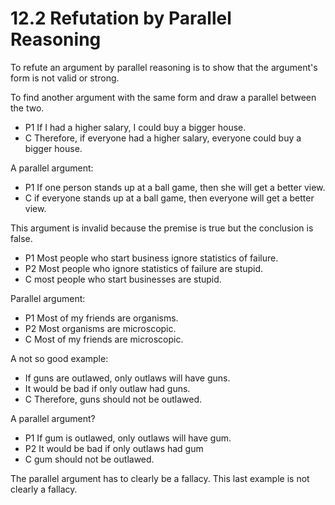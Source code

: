 # 12.2 Refutation by Parallel Reasoning

To refute an argument by parallel reasoning is to show that the argument's form is not valid or strong.

To find another argument with the same form and draw a parallel between the two.

- P1 If I had a higher salary, I could buy a bigger house.
- C Therefore, if everyone had a higher salary, everyone could buy a bigger house.

A parallel argument:

- P1 If one person stands up at a ball game, then she will get a better view.
- C if everyone stands up at a ball game, then everyone will get a better view.

This argument is invalid because the premise is true but the conclusion is false.

- P1 Most people who start business ignore statistics of failure.
- P2 Most people who ignore statistics of failure are stupid.
- C most people who start businesses are stupid.

Parallel argument:

- P1 Most of my friends are organisms.
- P2 Most organisms are microscopic.
- C Most of my friends are microscopic.

A not so good example:

- If guns are outlawed, only outlaws will have guns.
- It would be bad if only outlaw had guns.
- C Therefore, guns should not be outlawed.

A parallel argument?

- P1 If gum is outlawed, only outlaws will have gum.
- P2 It would be bad if only outlaws had gum
- C gum should not be outlawed.

The parallel argument has to clearly be a fallacy. This last example is not clearly a fallacy.


